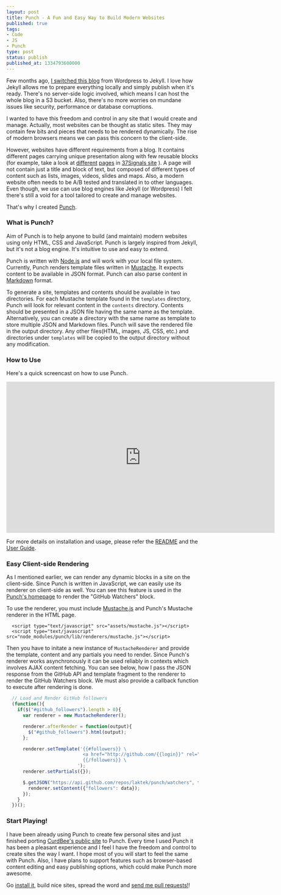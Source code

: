 ```yaml
---
layout: post
title: Punch - A Fun and Easy Way to Build Modern Websites
published: true
tags:
- Code
- JS
- Punch
type: post
status: publish
published_at: 1334793600000
---
```


Few months ago, [I switched this blog](http://laktek.com/2011/11/17/why-and-how-i-revamped-my-blog) from Wordpress to Jekyll. I love how Jekyll allows me to prepare everything locally and simply publish when it's ready. There's no server-side logic involved, which means I can host the whole blog in a S3 bucket. Also, there's no more worries on mundane issues like security, performance or database corruptions.

I wanted to have this freedom and control in any site that I would create and manage. Actually, most websites can be thought as static sites. They may contain few bits and pieces that needs to be rendered dynamically. The rise of modern browsers means we can pass this concern to the client-side.

However, websites have different requirements from a blog. It contains different pages carrying unique presentation along with few reusable blocks (for example, take a look at [different](http://37signals.com/about) [pages](http://37signals.com/speaks) in [37Signals site](http://37signals.com) ). A page will not contain just a title and block of text, but composed of different types of content such as lists, images, videos, slides and maps. Also, a modern website often needs to be A/B tested and translated in to other languages. Even though, we use can use blog engines like Jekyll (or Wordpress) I felt there's still a void for a tool tailored to create and manage websites.

That's why I created [Punch](http://laktek.github.com/punch).

### What is Punch?

Aim of Punch is to help anyone to build (and maintain) modern websites using only HTML, CSS and JavaScript. Punch is largely inspired from Jekyll, but it's not a blog engine. It's intuitive to use and easy to extend.

Punch is written with [Node.js](http://nodejs.org) and will work with your local file system. Currently, Punch renders template files written in [Mustache](http://mustache.github.com/). It expects content to be available in JSON format. Punch can also parse content in [Markdown](daringfireball.net/projects/markdown/) format.

To generate a site, templates and contents should be available in two directories. For each Mustache template found in the `templates` directory, Punch will look for relevant content in the `contents` directory. Contents should be presented in a JSON file having the same name as the template. Alternatively, you can create a directory with the same name as template to store multiple JSON and Markdown files. Punch will save the rendered file in the output directory. Any other files(HTML, images, JS, CSS, etc.) and directories under `templates` will be copied to the output directory without any modification.

### How to Use

Here's a quick screencast on how to use Punch.

<iframe src="http://player.vimeo.com/video/40645795?title=0&amp;byline=0&amp;portrait=0" width="704" height="396" frameborder="0" webkitAllowFullScreen mozallowfullscreen allowFullScreen></iframe>

For more details on installation and usage, please refer the [README](https://github.com/laktek/punch/blob/master/README.md) and the [User Guide](http://laktek.github.com/punch/user_guide.html).

### Easy Client-side Rendering

As I mentioned earlier, we can render any dynamic blocks in a site on the client-side. Since Punch is written in JavaScript, we can easily use its renderer on client-side as well. You can see this feature is used in the [Punch's homepage](http://laktek.github.com/punch) to render the "GitHub Watchers" block.

To use the renderer, you must include [Mustache.js](https://github.com/janl/mustache.js/) and Punch's Mustache renderer in the HTML page.

```markup
  <script type="text/javascript" src="assets/mustache.js"></script>
  <script type="text/javascript" src="node_modules/punch/lib/renderers/mustache.js"></script>
```

Then you have to initate a new instance of `MustacheRenderer` and provide the template, content and any partials you need to render. Since Punch's renderer works asynchronously it can be used reliably in contexts which involves AJAX content fetching. You can see below, how I pass the JSON response from the GitHub API and template fragment to the renderer to render the GitHub Watchers block. We must also provide a callback function to execute after rendering is done.

```javascript
  // Load and Render GitHub followers
  (function(){
    if($("#github_followers").length > 0){
      var renderer = new MustacheRenderer();

      renderer.afterRender = function(output){
        $("#github_followers").html(output);
      };

      renderer.setTemplate('{{#followers}} \
                            <a href="http://github.com/{{login}}" rel="nofollow"><img size="16" src="{{avatar_url}}" title="{{login}}" alt="{{login}}"/></a> \
                            {{/followers}} \
                          ');
      renderer.setPartials({});

      $.getJSON("https://api.github.com/repos/laktek/punch/watchers", function(data){
        renderer.setContent({"followers": data});
      });
    }
  })();
```

### Start Playing!

I have been already using Punch to create few personal sites and just finished porting [CurdBee's public site](http://curdbee.com) to Punch. Every time I used Punch it has been a pleasant experience and I feel I have the freedom and control to create sites the way I want. I hope most of you will start to feel the same with Punch.  Also, I have plans to support features such as browser-based content editing and easy publishing options, which could make Punch more awesome.

Go [install it](http://laktek.github.com/punch), build nice sites, spread the word and [send me pull requests!](http://github.com/laktek/punch)!
